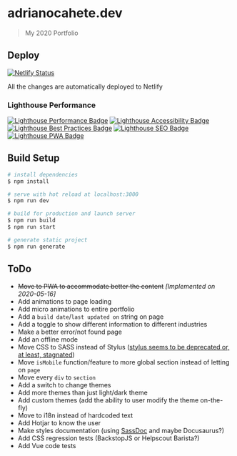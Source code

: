 # adrianocahete.dev
> My 2020 Portfolio

## Deploy
[![Netlify Status](https://api.netlify.com/api/v1/badges/bffddeca-83de-4641-807a-ac12aa617fae/deploy-status)](https://app.netlify.com/sites/adrianocahete-dev/deploys)

All the changes are automatically deployed to Netlify


### Lighthouse Performance
[![Lighthouse Performance Badge](https://adrianocahete.dev/performance/lighthouse_performance.svg)](https://adrianocahete.dev/)
[![Lighthouse Accessibility Badge](https://adrianocahete.dev/performance/lighthouse_accessibility.svg)](https://adrianocahete.dev/)
[![Lighthouse Best Practices Badge](https://adrianocahete.dev/performance/lighthouse_best-practices.svg)](https://adrianocahete.dev/)
[![Lighthouse SEO Badge](https://adrianocahete.dev/performance/lighthouse_seo.svg)](https://adrianocahete.dev/)
[![Lighthouse PWA Badge](https://adrianocahete.dev/performance/lighthouse_pwa.svg)](https://adrianocahete.dev/)



## Build Setup

``` bash
# install dependencies
$ npm install

# serve with hot reload at localhost:3000
$ npm run dev

# build for production and launch server
$ npm run build
$ npm run start

# generate static project
$ npm run generate
```

## ToDo

- ~~Move to PWA to accommodate better the content~~ *[Implemented on 2020-05-16]*
- Add animations to page loading
- Add micro animations to entire portfolio
- Add a `build date`/`last updated on` string on page
- Add a toggle to show different information to different industries
- Make a better error/not found page
- Add an offline mode
- Move CSS to SASS instead of Stylus ([stylus seems to be deprecated or, at least, stagnated](https://github.com/stylus/stylus/issues/2282))
- Move `isMobile` function/feature to more global section instead of letting on `page`
- Move every `div` to `section`
- Add a switch to change themes
- Add more themes than just light/dark theme
- Add custom themes (add the ability to user modify the theme on-the-fly)
- Move to i18n instead of hardcoded text
- Add Hotjar to know the user
- Make styles documentation (using [SassDoc](http://sassdoc.com/) and maybe Docusaurus?)
- Add CSS regression tests (BackstopJS or Helpscout Barista?)
- Add Vue code tests

